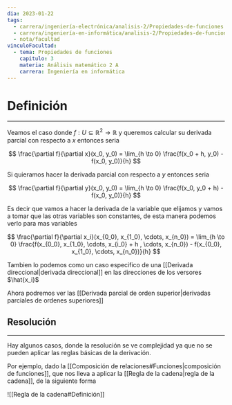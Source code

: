```yaml
---
dia: 2023-01-22
tags:
  - carrera/ingeniería-electrónica/analisis-2/Propiedades-de-funciones
  - carrera/ingeniería-en-informática/analisis-2/Propiedades-de-funciones
  - nota/facultad
vinculoFacultad:
  - tema: Propiedades de funciones
    capitulo: 3
    materia: Análisis matemático 2 A
    carrera: Ingeniería en informática
---
```

# Definición
---
Veamos el caso donde $f : U \subseteq \mathbb{R}^2 \to \mathbb{R}$ y queremos calcular su derivada parcial con respecto a $x$ entonces seria

$$ \frac{\partial f}{\partial x}(x_0, y_0) = \lim_{h \to 0} \frac{f(x_0 + h, y_0) - f(x_0, y_0)}{h} $$

Si quieramos hacer la derivada parcial con respecto a $y$ entonces seria

$$ \frac{\partial f}{\partial y}(x_0, y_0) = \lim_{h \to 0} \frac{f(x_0, y_0 + h) - f(x_0, y_0)}{h} $$

Es decir que vamos a hacer la derivada de la variable que elijamos y vamos a tomar que las otras variables son constantes, de esta manera podemos verlo para mas variables

$$ \frac{\partial f}{\partial x_i}(x_{0_0}, x_{1_0}, \cdots, x_{n_0}) = \lim_{h \to 0} \frac{f(x_{0_0}, x_{1_0}, \cdots, x_{i_0} + h , \cdots, x_{n_0}) - f(x_{0_0}, x_{1_0}, \cdots, x_{n_0})}{h} $$

Tambien lo podemos como un caso especifico de una [[Derivada direccional|derivada direccional]] en las direcciones de los versores $\hat{x_i}$

Ahora podremos ver las [[Derivada parcial de orden superior|derivadas parciales de ordenes superiores]]

## Resolución
---
Hay algunos casos, donde la resolución se ve complejidad ya que no se pueden aplicar las reglas básicas de la derivación. 

Por ejemplo, dado la [[Composición de relaciones#Funciones|composición de funciones]], que nos lleva a aplicar la [[Regla de la cadena|regla de la cadena]], de la siguiente forma

![[Regla de la cadena#Definición]]